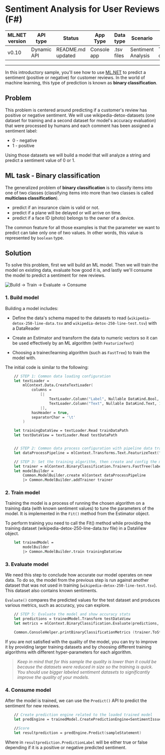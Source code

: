 # Sentiment Analysis for User Reviews (F#)

| ML.NET version | API type          | Status                        | App Type    | Data type | Scenario            | ML Task                   | Algorithms                  |
|----------------|-------------------|-------------------------------|-------------|-----------|---------------------|---------------------------|-----------------------------|
| v0.10           | Dynamic API | README.md updated | Console app | .tsv files | Sentiment Analysis | Two-class  classification | Linear Classification |

------------------------------------

In this introductory sample, you'll see how to use [ML.NET](https://www.microsoft.com/net/learn/apps/machine-learning-and-ai/ml-dotnet) to predict a sentiment (positive or negative) for customer reviews. In the world of machine learning, this type of prediction is known as **binary classification**.

## Problem
This problem is centered around predicting if a customer's review has positive or negative sentiment. We will use wikipedia-detox-datasets (one dataset for training and a second dataset for model's accuracy evaluation) that were processed by humans and each comment has been assigned a sentiment label:

* 0 - negative
* 1 - positive

Using those datasets we will build a model that will analyze a string and predict a sentiment value of 0 or 1.

## ML task - Binary classification
The generalized problem of **binary classification** is to classify items into one of two classes (classifying items into more than two classes is called **multiclass classification**).

* predict if an insurance claim is valid or not.
* predict if a plane will be delayed or will arrive on time.
* predict if a face ID (photo) belongs to the owner of a device.

The common feature for all those examples is that the parameter we want to predict can take only one of two values. In other words, this value is represented by `boolean` type.

## Solution
To solve this problem, first we will build an ML model. Then we will train the model on existing data, evaluate how good it is, and lastly we'll consume the model to predict a sentiment for new reviews.

![Build -> Train -> Evaluate -> Consume](../../../../../master/samples/csharp/getting-started/shared_content/modelpipeline.png)

### 1. Build model

Building a model includes: 

* Define the data's schema maped to the datasets to read (`wikipedia-detox-250-line-data.tsv` and `wikipedia-detox-250-line-test.tsv`) with a DataReader

* Create an Estimator and transform the data to numeric vectors so it can be used effectively by an ML algorithm (with `FeaturizeText`)

* Choosing a trainer/learning algorithm (such as `FastTree`) to train the model with. 

The initial code is similar to the following:

```fsharp
    // STEP 1: Common data loading configuration
    let textLoader =
        mlContext.Data.CreateTextLoader(
            columns = 
                [|
                    TextLoader.Column("Label", Nullable DataKind.Bool, 0)
                    TextLoader.Column("Text", Nullable DataKind.Text, 1)
                |],
            hasHeader = true,
            separatorChar = '\t'
        )

    let trainingDataView = textLoader.Read trainDataPath
    let testDataView = textLoader.Read testDataPath


    // STEP 2: Common data process configuration with pipeline data transformations          
    let dataProcessPipeline = mlContext.Transforms.Text.FeaturizeText("Features", "Text")

    // STEP 3: Set the training algorithm, then create and config the modelBuilder
    let trainer = mlContext.BinaryClassification.Trainers.FastTree(labelColumn = "Label", featureColumn = "Features")
    let modelBuilder = 
        Common.ModelBuilder.create mlContext dataProcessPipeline
        |> Common.ModelBuilder.addTrainer trainer
```

### 2. Train model
Training the model is a process of running the chosen algorithm on a training data (with known sentiment values) to tune the parameters of the model. It is implemented in the `Fit()` method from the Estimator object.

To perform training you need to call the Fit() method while providing the training dataset (wikipedia-detox-250-line-data.tsv file) in a DataView object.

```fsharp
    let trainedModel = 
        modelBuilder
        |> Common.ModelBuilder.train trainingDataView
```

### 3. Evaluate model
We need this step to conclude how accurate our model operates on new data. To do so, the model from the previous step is run against another dataset that was not used in training (`wikipedia-detox-250-line-test.tsv`). This dataset also contains known sentiments.

`Evaluate()` compares the predicted values for the test dataset and produces various metrics, such as accuracy, you can explore.

```fsharp
    // STEP 5: Evaluate the model and show accuracy stats
    let predictions = trainedModel.Transform testDataView
    let metrics = mlContext.BinaryClassification.Evaluate(predictions, "Label", "Score")

    Common.ConsoleHelper.printBinaryClassificationMetrics (trainer.ToString()) metrics
```

If you are not satisfied with the quality of the model, you can try to improve it by providing larger training datasets and by choosing different training algorithms with different hyper-parameters for each algorithm.

>*Keep in mind that for this sample the quality is lower than it could be because the datasets were reduced in size so the training is quick. You should use bigger labeled sentiment datasets to significantly improve the quality of your models.*

### 4. Consume model
After the model is trained, we can use the `Predict()` API to predict the sentiment for new reviews. 

```fsharp
    // Create prediction engine related to the loaded trained model
    let predEngine = trainedModel.CreatePredictionEngine<SentimentIssue, SentimentPrediction>(mlContext)

    //Score
    let resultprediction = predEngine.Predict(sampleStatement)
```
Where in `resultprediction.PredictionLabel` will be either true or false depending if it is a positive or negative predicted sentiment.
